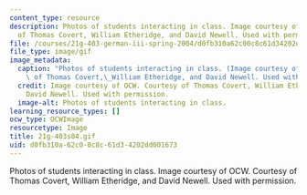 ```yaml
---
content_type: resource
description: Photos of students interacting in class. Image courtesy of OCW. Courtesy
  of Thomas Covert, William Etheridge, and David Newell. Used with permission.
file: /courses/21g-403-german-iii-spring-2004/d0fb310a62c00c8c61d34202dd001673_21g-403s04.gif
file_type: image/gif
image_metadata:
  caption: "Photos of students interacting in class. (Image courtesy of OCW. Courtesy\
    \ of Thomas Covert,\_William Etheridge, and David Newell. Used with permission.)"
  credit: Image courtesy of OCW. Courtesy of Thomas Covert, William Etheridge, and
    David Newell. Used with permission.
  image-alt: Photos of students interacting in class.
learning_resource_types: []
ocw_type: OCWImage
resourcetype: Image
title: 21g-403s04.gif
uid: d0fb310a-62c0-0c8c-61d3-4202dd001673
---
```

Photos of students interacting in class. Image courtesy of OCW. Courtesy of Thomas Covert, William Etheridge, and David Newell. Used with permission.

